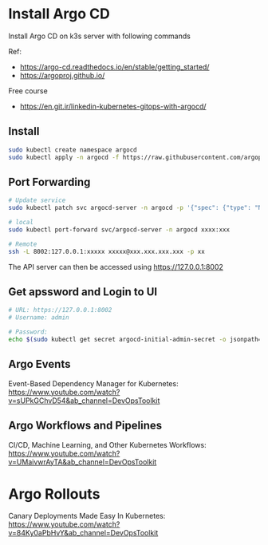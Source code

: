 # Install Argo CD

Install Argo CD on k3s server with following commands

Ref: 
 - https://argo-cd.readthedocs.io/en/stable/getting_started/
 - https://argoproj.github.io/

Free course
- https://en.git.ir/linkedin-kubernetes-gitops-with-argocd/

## Install

```bash
sudo kubectl create namespace argocd
sudo kubectl apply -n argocd -f https://raw.githubusercontent.com/argoproj/argo-cd/stable/manifests/install.yaml
```

## Port Forwarding

```sh
# Update service
sudo kubectl patch svc argocd-server -n argocd -p '{"spec": {"type": "NodePort"}}'

# local
sudo kubectl port-forward svc/argocd-server -n argocd xxxx:xxx

# Remote
ssh -L 8002:127.0.0.1:xxxxx xxxxx@xxx.xxx.xxx.xxx -p xx
```

The API server can then be accessed using https://127.0.0.1:8002

## Get apssword and Login to UI

```sh
# URL: https://127.0.0.1:8002
# Username: admin

# Password: 
echo $(sudo kubectl get secret argocd-initial-admin-secret -o jsonpath="{.data.password}" -n argocd | base64 --decode)
```

## Argo Events

Event-Based Dependency Manager for Kubernetes: https://www.youtube.com/watch?v=sUPkGChvD54&ab_channel=DevOpsToolkit

## Argo Workflows and Pipelines

CI/CD, Machine Learning, and Other Kubernetes Workflows: https://www.youtube.com/watch?v=UMaivwrAyTA&ab_channel=DevOpsToolkit

# Argo Rollouts

Canary Deployments Made Easy In Kubernetes: https://www.youtube.com/watch?v=84Ky0aPbHvY&ab_channel=DevOpsToolkit
